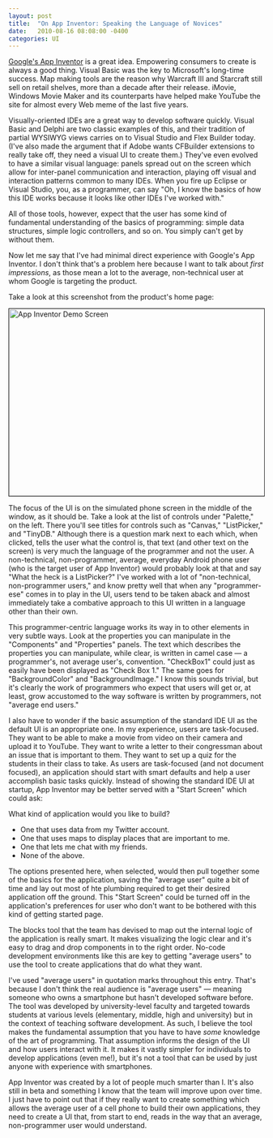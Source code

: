 ```yaml
---
layout: post
title:  "On App Inventor: Speaking the Language of Novices"
date:   2010-08-16 08:08:00 -0400
categories: UI
---
```


[Google's App Inventor](http://appinventor.googlelabs.com/about/) is a great idea. Empowering consumers to create is always a good thing. Visual Basic was the key to Microsoft's long-time success. Map making tools are the reason why Warcraft III and Starcraft still sell on retail shelves, more than a decade after their release. iMovie, Windows Movie Maker and its counterparts have helped make YouTube the site for almost every Web meme of the last five years.

Visually-oriented IDEs are a great way to develop software quickly. Visual Basic and Delphi are two classic examples of this, and their tradition of partial WYSIWYG views carries on to Visual Studio and Flex Builder today. (I've also made the argument that if Adobe wants CFBuilder extensions to really take off, they need a visual UI to create them.)  They've even evolved to have a similar visual language: panels spread out on the screen which allow for inter-panel communication and interaction, playing off visual and interaction patterns common to many IDEs. When you fire up Eclipse or Visual Studio, you, as a programmer, can say "Oh, I know the basics of how this IDE works because it looks like other IDEs I've worked with."

All of those tools, however, expect that the user has some kind of fundamental understanding of the basics of programming: simple data structures, simple logic controllers, and so on. You simply can't get by without them.

Now let me say that I've had minimal direct experience with Google's App Inventor. I don't think that's a problem here because I want to talk about *first impressions*, as those mean a lot to the average, non-technical user at whom Google is targeting the product.

Take a look at this screenshot from the product's home page:

<img src="/assets/postImages/appInventor.png" align="center" width="600" height="369" border="1" alt="App Inventor Demo Screen" />

The focus of the UI is on the simulated phone screen in the middle of the window, as it should be. Take a look at the list of controls under "Palette," on the left. There you'll see titles for controls such as "Canvas," "ListPicker," and "TinyDB." Although there is a question mark next to each which, when clicked, tells the user what the control is, that text (and other text on the screen) is very much the language of the programmer and not the user. A non-technical, non-programmer, average, everyday Android phone user (who is the target user of App Inventor) would probably look at that and say "What the heck is a ListPicker?" I've worked with a lot of "non-technical, non-programmer users," and know pretty well that when any "programmer-ese" comes in to play in the UI, users tend to be taken aback and almost immediately take a combative approach to this UI written in a language other than their own.

This programmer-centric language works its way in to other elements in very subtle ways. Look at the properties you can manipulate in the "Components" and "Properties" panels. The text which describes the properties you can manipulate, while clear, is written in camel case &mdash; a programmer's, not average user's, convention. "CheckBox1" could just as easily have been displayed as "Check Box 1." The same goes for "BackgroundColor" and "BackgroundImage." I know this sounds trivial, but it's clearly the work of programmers who expect that users will get or, at least, grow accustomed to the way software is written by programmers, not "average end users."

I also have to wonder if the basic assumption of the standard IDE UI as the default UI is an appropriate one. In my experience, users are task-focused. They want to be able to make a movie from video on their camera and upload it to YouTube. They want to write a letter to their congressman about an issue that is important to them. They want to set up a quiz for the students in their class to take. As users are task-focused (and not document focused), an application should start with smart defaults and help a user accomplish basic tasks quickly. Instead of showing the standard IDE UI at startup, App Inventor may be better served with a "Start Screen" which could ask:

What kind of application would you like to build?

- One that uses data from my Twitter account.
- One that uses maps to display places that are important to me.
- One that lets me chat with my friends.
- None of the above.

The options presented here, when selected, would then pull together some of the basics for the application, saving the "average user" quite a bit of time and lay out most of hte plumbing required to get their desired application off the ground. This "Start Screen" could be turned off in the application's preferences for user who don't want to be bothered with this kind of getting started page.

The blocks tool that the team has devised to map out the internal logic of the application is really smart. It makes visualizing the logic clear and it's easy to drag and drop components in to the right order. No-code development environments like this are key to getting "average users" to use the tool to create applications that do what they want.

I've used "average users" in quotation marks throughout this entry. That's because I don't think the real audience is "average users" &mdash; meaning someone who owns a smartphone but hasn't developed software before. The tool was developed by university-level faculty and targeted towards students at various levels (elementary, middle, high and university) but in the context of teaching software development. As such, I believe the tool makes the fundamental assumption that you have to have *some* knowledge of the art of programming. That assumption informs the design of the UI and how users interact with it. It makes it vastly simpler for individuals to develop applications (even me!), but it's not a tool that can be used by just anyone with experience with smartphones.

App Inventor was created by a lot of people much smarter than I. It's also still in beta and something I know that the team will improve upon over time. I just have to point out that if they really want to create something which allows the average user of a cell phone to build their own applications, they need to create a UI that, from start to end, reads in the way that an average, non-programmer user would understand.